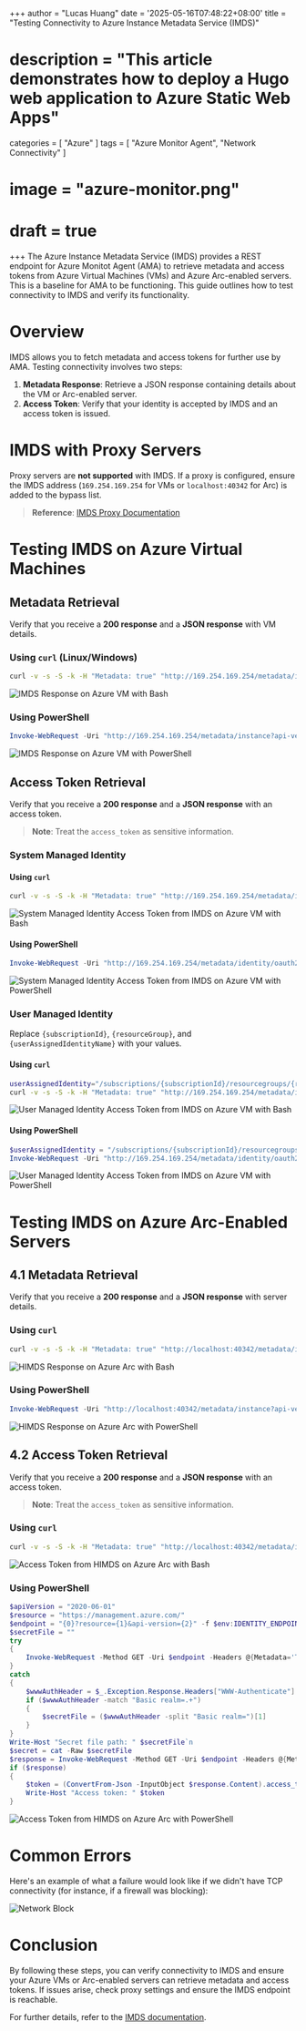 +++
author = "Lucas Huang"
date = '2025-05-16T07:48:22+08:00'
title = "Testing Connectivity to Azure Instance Metadata Service (IMDS)"
# description = "This article demonstrates how to deploy a Hugo web application to Azure Static Web Apps"
categories = [
    "Azure"
]
tags = [
    "Azure Monitor Agent",
    "Network Connectivity"
]
# image = "azure-monitor.png"
# draft = true
+++
The Azure Instance Metadata Service (IMDS) provides a REST endpoint for Azure Monitot Agent (AMA) to retrieve metadata and access tokens from Azure Virtual Machines (VMs) and Azure Arc-enabled servers. This is a baseline for AMA to be functioning. This guide outlines how to test connectivity to IMDS and verify its functionality.



# **Overview**
IMDS allows you to fetch metadata and access tokens for further use by AMA. Testing connectivity involves two steps:
1. **Metadata Response**: Retrieve a JSON response containing details about the VM or Arc-enabled server.
2. **Access Token**: Verify that your identity is accepted by IMDS and an access token is issued.


# **IMDS with Proxy Servers**
Proxy servers are **not supported** with IMDS. If a proxy is configured, ensure the IMDS address (`169.254.169.254` for VMs or `localhost:40342` for Arc) is added to the bypass list.

> **Reference**: [IMDS Proxy Documentation](https://learn.microsoft.com/azure/virtual-machines/instance-metadata-service?tabs=linux#proxies)


# **Testing IMDS on Azure Virtual Machines**

## **Metadata Retrieval**
Verify that you receive a **200 response** and a **JSON response** with VM details.

### **Using `curl` (Linux/Windows)**
```bash
curl -v -s -S -k -H "Metadata: true" "http://169.254.169.254/metadata/instance?api-version=2019-11-01&format=json"
```
![IMDS Response on Azure VM with Bash](IMDS-Response-on-Azure-VM-with-Bash.png)


### **Using PowerShell**
```powershell
Invoke-WebRequest -Uri "http://169.254.169.254/metadata/instance?api-version=2019-11-01&format=json" -Headers @{"Metadata"="true"} -Debug
```
![IMDS Response on Azure VM with PowerShell](IMDS-Response-on-Azure-VM-with-PowerShell.png)

## **Access Token Retrieval**
Verify that you receive a **200 response** and a **JSON response** with an access token.

> **Note**: Treat the `access_token` as sensitive information.

### **System Managed Identity**
#### **Using `curl`**
```bash
curl -v -s -S -k -H "Metadata: true" "http://169.254.169.254/metadata/identity/oauth2/token?api-version=2018-02-01&resource=https%3A%2F%2Fmanagement.azure.com%2F"
```
![System Managed Identity Access Token from IMDS on Azure VM with Bash](System-Managed-Identity-Access-Token-from-IMDS-on-Azure-VM-with-Bash.png)

#### **Using PowerShell**
```powershell
Invoke-WebRequest -Uri "http://169.254.169.254/metadata/identity/oauth2/token?api-version=2018-02-01&resource=https%3A%2F%2Fmanagement.azure.com%2F" -Headers @{"Metadata"="true"} -Debug
```
![System Managed Identity Access Token from IMDS on Azure VM with PowerShell](System-Managed-Identity-Access-Token-from-IMDS-on-Azure-VM-with-PowerShell.png)


### **User Managed Identity**
Replace `{subscriptionId}`, `{resourceGroup}`, and `{userAssignedIdentityName}` with your values.

#### **Using `curl`**
```bash
userAssignedIdentity="/subscriptions/{subscriptionId}/resourcegroups/{resourceGroup}/providers/microsoft.managedidentity/userassignedidentities/{userAssignedIdentityName}"
curl -v -s -S -k -H "Metadata: true" "http://169.254.169.254/metadata/identity/oauth2/token?api-version=2018-02-01&resource=https%3A%2F%2Fmanagement.azure.com%2F&msi_res_id=$userAssignedIdentity"
```
![User Managed Identity Access Token from IMDS on Azure VM with Bash](User-Assigned-Identity-Access-Token-from-IMDS-on-Azure-VM-with-Bash.png)

#### **Using PowerShell**
```powershell
$userAssignedIdentity = "/subscriptions/{subscriptionId}/resourcegroups/{resourceGroup}/providers/microsoft.managedidentity/userassignedidentities/{userAssignedIdentityName}"
Invoke-WebRequest -Uri "http://169.254.169.254/metadata/identity/oauth2/token?api-version=2018-02-01&resource=https%3A%2F%2Fmanagement.azure.com%2F&msi_res_id=$userAssignedIdentity" -Headers @{"Metadata"="true"} -Debug
```
![User Managed Identity Access Token from IMDS on Azure VM with PowerShell](User-Assigned-Identity-Access-Token-from-IMDS-on-Azure-VM-with-PowerShell.png)


# **Testing IMDS on Azure Arc-Enabled Servers**

## **4.1 Metadata Retrieval**
Verify that you receive a **200 response** and a **JSON response** with server details.

### **Using `curl`**
```bash
curl -v -s -S -k -H "Metadata: true" "http://localhost:40342/metadata/instance?api-version=2019-11-01&format=json"
```
![HIMDS Response on Azure Arc with Bash](HIMDS-Response-on-Azure-Arc-with-Bash.png)


### **Using PowerShell**
```powershell
Invoke-WebRequest -Uri "http://localhost:40342/metadata/instance?api-version=2019-11-01&format=json" -Headers @{"Metadata"="true"} -Debug
```
![HIMDS Response on Azure Arc with PowerShell](HIMDS-Response-on-Azure-Arc-with-PowerShell.png)


## **4.2 Access Token Retrieval**
Verify that you receive a **200 response** and a **JSON response** with an access token.

> **Note**: Treat the `access_token` as sensitive information.

### **Using `curl`**
```bash
curl -v -s -S -k -H "Metadata: true" "http://localhost:40342/metadata/identity/oauth2/token?api-version=2019-11-01&resource=https%3A%2F%2Fmanagement.azure.com"
```
![Access Token from HIMDS on Azure Arc with Bash](Access-Token-from-HIMDS-on-Azure-Arc-with-Bash.png)

### **Using PowerShell**
```powershell
$apiVersion = "2020-06-01"
$resource = "https://management.azure.com/"
$endpoint = "{0}?resource={1}&api-version={2}" -f $env:IDENTITY_ENDPOINT,$resource,$apiVersion
$secretFile = ""
try
{
    Invoke-WebRequest -Method GET -Uri $endpoint -Headers @{Metadata='True'} -UseBasicParsing
}
catch
{
    $wwwAuthHeader = $_.Exception.Response.Headers["WWW-Authenticate"]
    if ($wwwAuthHeader -match "Basic realm=.+")
    {
        $secretFile = ($wwwAuthHeader -split "Basic realm=")[1]
    }
}
Write-Host "Secret file path: " $secretFile`n
$secret = cat -Raw $secretFile
$response = Invoke-WebRequest -Method GET -Uri $endpoint -Headers @{Metadata='True'; Authorization="Basic $secret"} -UseBasicParsing
if ($response)
{
    $token = (ConvertFrom-Json -InputObject $response.Content).access_token
    Write-Host "Access token: " $token
}

```
![Access Token from HIMDS on Azure Arc with PowerShell](Access-Token-from-HIMDS-on-Azure-Arc-with-PowerShell.png)

# Common Errors
Here's an example of what a failure would look like if we didn't have TCP connectivity (for instance, if a firewall was blocking):

![Network Block](netowrk-block.png)


# **Conclusion**
By following these steps, you can verify connectivity to IMDS and ensure your Azure VMs or Arc-enabled servers can retrieve metadata and access tokens. If issues arise, check proxy settings and ensure the IMDS endpoint is reachable.

For further details, refer to the [IMDS documentation](https://learn.microsoft.com/azure/virtual-machines/instance-metadata-service?tabs=linux).
